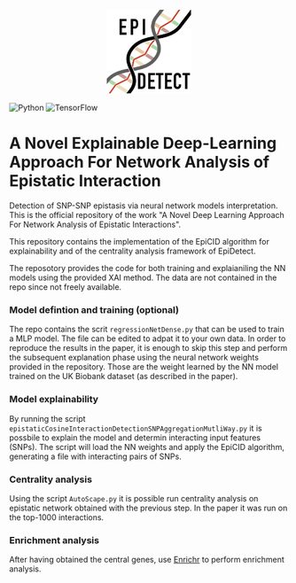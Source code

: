 <p align="center">
  <img src="docs/epidetect_logo.svg" alt="EpiDetect logo" width=30%>
</p>

![Python](https://img.shields.io/badge/python-3670A0?style=for-the-badge&logo=python&logoColor=ffdd54) ![TensorFlow](https://img.shields.io/badge/TensorFlow-%23FF6F00.svg?style=for-the-badge&logo=TensorFlow&logoColor=white)

# A Novel Explainable Deep-Learning Approach For Network Analysis of Epistatic Interaction
Detection of SNP-SNP epistasis via neural network models interpretation. This is the official repository of the work "A Novel Deep Learning Approach For Network Analysis of Epistatic Interactions".

This repository contains the implementation of the EpiCID algorithm for explainability and of the centrality analysis framework of EpiDetect.

The reposotory provides the code for both training and explaianiling the NN models using the provided XAI method. The data are not contained in the repo since not freely available.

### Model defintion and training (optional)

The repo contains the scrit ```regressionNetDense.py``` that can be used to train a MLP model. The file can be edited to adpat it to your own data. In order to reproduce the results in the paper, it is enough to skip this step and perform the subsequent explanation phase using the neural network weights provided in the repository. Those are the weight learned by the NN model trained on the UK Biobank dataset (as described in the paper).

### Model explainability

By running the script ```epistaticCosineInteractionDetectionSNPAggregationMutliWay.py``` it is possbile to explain the model and determin interacting input features (SNPs). The script will load the NN weights and apply the EpiCID algorithm, generating a file with interacting pairs of SNPs.

### Centrality analysis

Using the script ```AutoScape.py``` it is possible run centrality analysis on epistatic network obtained with the previous step. In the paper it was run on the top-1000 interactions.

### Enrichment analysis
After having obtained the central genes, use [Enrichr](https://maayanlab.cloud/Enrichr/) to perform enrichment analysis.
